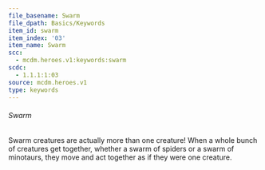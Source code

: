 ```yaml
---
file_basename: Swarm
file_dpath: Basics/Keywords
item_id: swarm
item_index: '03'
item_name: Swarm
scc:
  - mcdm.heroes.v1:keywords:swarm
scdc:
  - 1.1.1:1:03
source: mcdm.heroes.v1
type: keywords
---
```


###### Swarm

Swarm creatures are actually more than one creature! When a whole bunch of creatures get together, whether a swarm of spiders or a swarm of minotaurs, they move and act together as if they were one creature.
